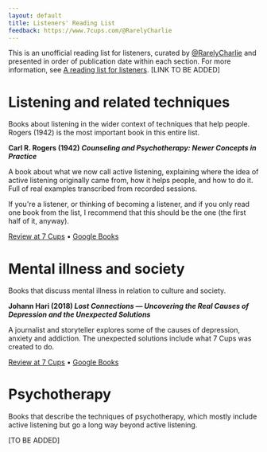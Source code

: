 ```yaml
---
layout: default
title: Listeners' Reading List
feedback: https://www.7cups.com/@RarelyCharlie
---
```

This is an unofficial reading list for listeners, curated by [@RarelyCharlie](https://www.7cups.com/@RarelyCharlie) and presented in order of publication date within each section. For more information, see [A reading list for listeners](#). \[LINK TO BE ADDED\]

# Listening and related techniques

Books about listening in the wider context of techniques that help people. Rogers (1942) is the most important book in this entire list.

**Carl R. Rogers (1942) _Counseling and Psychotherapy: Newer Concepts in Practice_**

A book about what we now call active listening, explaining where the idea of active listening originally came from, how it helps people, and how to do it. Full of real examples transcribed from recorded sessions. 

If you're a listener, or thinking of becoming a listener, and if you only read one book from the list, I recommend that this should be the one (the first half of it, anyway).

[Review at 7 Cups](# "TO BE ADDED") &bull; [Google Books](https://books.google.com/books?id=nbU4AAAAIAAJ)

# Mental illness and society

Books that discuss mental illness in relation to culture and society.

**Johann Hari (2018) _Lost Connections — Uncovering the Real Causes of Depression and the Unexpected Solutions_**

A journalist and storyteller explores some of the causes of depression, anxiety and addiction. The unexpected solutions include what 7 Cups was created to do.

[Review at 7 Cups](# "TO BE ADDED") &bull; [Google Books](https://books.google.com/books?id=WIg2DwAAQBAJ)

# Psychotherapy

Books that describe the techniques of psychotherapy, which mostly include active listening but go a long way beyond active listening.

\[TO BE ADDED\]
